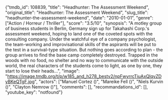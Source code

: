 {"tmdb_id": 108839, "title": "Headhunter: The Assessment Weekend", "original_title": "Headhunter: The Assessment Weekend", "slug_title": "headhunter-the-assessment-weekend", "date": "2010-01-01", "genre": ["Action / Horreur / Thriller"], "score": "3.5/10", "synopsis": "A motley group of business students in Berlin, Germany sign up for Takahashi Corp.'s assessment weekend, hoping to land one of the coveted spots with the consulting company. Under the watchful eye of a company psychologist, the team-working and improvisational skills of the aspirants will be put to the test in a survival-type situation. But nothing goes according to plan - the group arrives to find the base camp completely destroyed. Trapped in the woods with no food, no shelter and no way to communicate with the outside world, the real characters of the students come to light, as one by one, they start to lose their heads...", "image": "https://image.tmdb.org/t/p/w185_and_h278_bestv2/npFwyrrcTiuAxQlqvZDyBKeQTgF.jpg", "actors": ["Manuel Cortez ()", "Mareike Fell ()", "Niels Kurvin ()", "Clayton Nemrow ()"], "comments": [], "recommandations_id": [], "youtube_key": "notfound"}